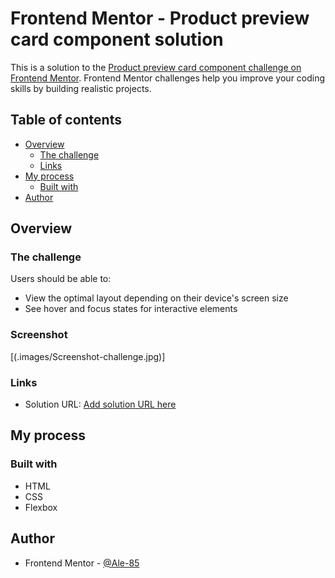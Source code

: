 # Frontend Mentor - Product preview card component solution

This is a solution to the [Product preview card component challenge on Frontend Mentor](https://www.frontendmentor.io/challenges/product-preview-card-component-GO7UmttRfa). Frontend Mentor challenges help you improve your coding skills by building realistic projects.

## Table of contents

- [Overview](#overview)
  - [The challenge](#the-challenge)
  - [Links](#links)
- [My process](#my-process)
  - [Built with](#built-with)
- [Author](#author)

## Overview

### The challenge

Users should be able to:

- View the optimal layout depending on their device's screen size
- See hover and focus states for interactive elements

### Screenshot

[(.images/Screenshot-challenge.jpg)]

### Links

- Solution URL: [Add solution URL here](https://your-solution-url.com)

## My process

### Built with

- HTML
- CSS
- Flexbox

## Author

- Frontend Mentor - [@Ale-85](https://www.frontendmentor.io/profile/Ale-85)
